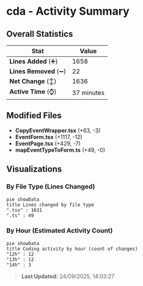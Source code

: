 # cda - Activity Summary 

## Overall Statistics

| Stat                   | Value                                                             |
| ---------------------- | ----------------------------------------------------------------- |
| **Lines Added** (➕)   | 1658                                          |
| **Lines Removed** (➖) | 22                                        |
| **Net Change** (↕)    | 1636                |
| **Active Time** (⌚)   | 37 minutes |


## Modified Files
- **CopyEventWrapper.tsx** (+63, -3)
- **EventForm.tsx** (+1117, -12)
- **EventPage.tsx** (+429, -7)
- **mapEventTypeToForm.ts** (+49, -0)

## Visualizations

### By File Type (Lines Changed)

```mermaid
pie showData
title Lines changed by file type
".tsx" : 1631
".ts" : 49
```

### By Hour (Estimated Activity Count)

```mermaid
pie showData
title Coding activity by hour (count of changes)
"12h" : 12
"13h" : 12
"14h" : 3
```


> **Last Updated:** 24/09/2025, 14:03:27
